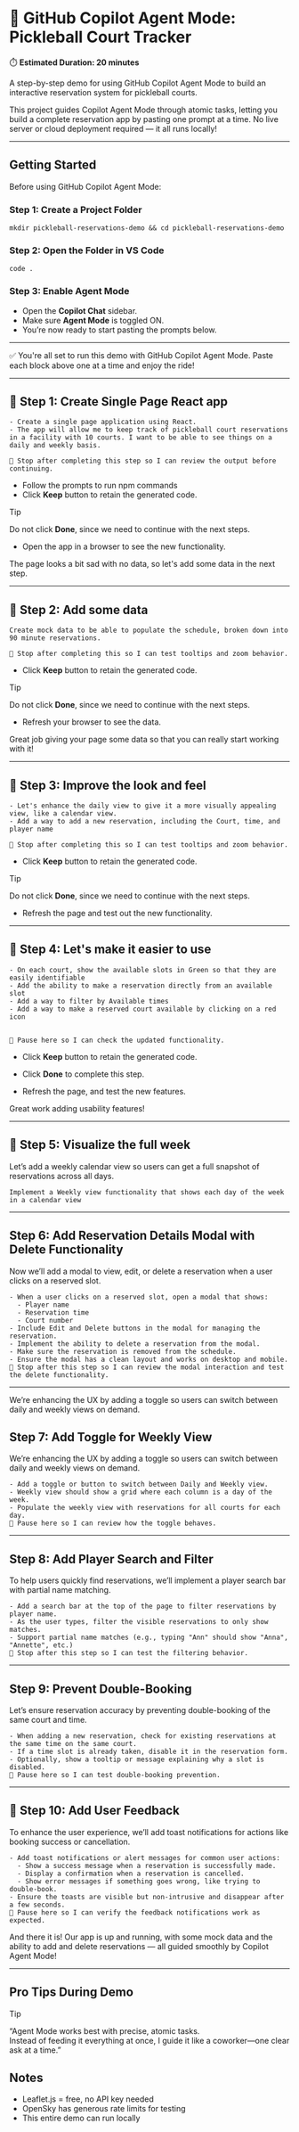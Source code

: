 # 🎾 GitHub Copilot Agent Mode: Pickleball Court Tracker

⏱️ **Estimated Duration: 20 minutes**

A step-by-step demo for using GitHub Copilot Agent Mode to build an interactive reservation system for pickleball courts.

This project guides Copilot Agent Mode through atomic tasks, letting you build a complete reservation app by pasting one prompt at a time. No live server or cloud deployment required — it all runs locally!

---

## Getting Started

Before using GitHub Copilot Agent Mode:

### Step 1: Create a Project Folder
```plaintext
mkdir pickleball-reservations-demo && cd pickleball-reservations-demo
```

### Step 2: Open the Folder in VS Code
```plaintext
code .
```

### Step 3: Enable Agent Mode
- Open the **Copilot Chat** sidebar.
- Make sure **Agent Mode** is toggled ON.
- You’re now ready to start pasting the prompts below.

---

✅ You're all set to run this demo with GitHub Copilot Agent Mode. Paste each block above one at a time and enjoy the ride!

---

## 🧩 Step 1: Create Single Page React app
```plaintext
- Create a single page application using React. 
- The app will allow me to keep track of pickleball court reservations in a facility with 10 courts. I want to be able to see things on a daily and weekly basis.

🛑 Stop after completing this step so I can review the output before continuing.
```

- Follow the prompts to run npm commands
- Click **Keep** button to retain the generated code.

> [!TIP]
> Do not click **Done**, since we need to continue with the next steps.

- Open the app in a browser to see the new functionality.

The page looks a bit sad with no data, so let's add some data in the next step.

---

## 🧩 Step 2: Add some data
```plaintext
Create mock data to be able to populate the schedule, broken down into 90 minute reservations.

🛑 Stop after completing this so I can test tooltips and zoom behavior.
```

- Click **Keep** button to retain the generated code.

> [!TIP]
> Do not click **Done**, since we need to continue with the next steps.

- Refresh your browser to see the data.

Great job giving your page some data so that you can really start working with it!

---

## 🧩 Step 3: Improve the look and feel
```plaintext
- Let's enhance the daily view to give it a more visually appealing view, like a calendar view.
- Add a way to add a new reservation, including the Court, time, and player name

🛑 Stop after completing this so I can test tooltips and zoom behavior.
```
- Click **Keep** button to retain the generated code.

> [!TIP]
> Do not click **Done**, since we need to continue with the next steps.

- Refresh the page and test out the new functionality.

---

## 🧩 Step 4: Let's make it easier to use
```plaintext
- On each court, show the available slots in Green so that they are easily identifiable
- Add the ability to make a reservation directly from an available slot
- Add a way to filter by Available times
- Add a way to make a reserved court available by clicking on a red icon


🛑 Pause here so I can check the updated functionality.

```

- Click **Keep** button to retain the generated code.

- Click **Done** to complete this step.

- Refresh the page, and test the new features.

Great work adding usability features! 

---

## 🧩 Step 5: Visualize the full week

Let’s add a weekly calendar view so users can get a full snapshot of reservations across all days.

```plaintext
Implement a Weekly view functionality that shows each day of the week in a calendar view
```

---

## Step 6: Add Reservation Details Modal with Delete Functionality

Now we’ll add a modal to view, edit, or delete a reservation when a user clicks on a reserved slot.

```plaintext
- When a user clicks on a reserved slot, open a modal that shows:
  - Player name
  - Reservation time
  - Court number
- Include Edit and Delete buttons in the modal for managing the reservation.
- Implement the ability to delete a reservation from the modal.
- Make sure the reservation is removed from the schedule.
- Ensure the modal has a clean layout and works on desktop and mobile.
🛑 Stop after this step so I can review the modal interaction and test the delete functionality.
```

---

We’re enhancing the UX by adding a toggle so users can switch between daily and weekly views on demand.

## Step 7: Add Toggle for Weekly View

We’re enhancing the UX by adding a toggle so users can switch between daily and weekly views on demand.

```plaintext
- Add a toggle or button to switch between Daily and Weekly view.
- Weekly view should show a grid where each column is a day of the week.
- Populate the weekly view with reservations for all courts for each day.
🛑 Pause here so I can review how the toggle behaves.
```

---

##  Step 8: Add Player Search and Filter

To help users quickly find reservations, we’ll implement a player search bar with partial name matching.

```plaintext
- Add a search bar at the top of the page to filter reservations by player name.
- As the user types, filter the visible reservations to only show matches.
- Support partial name matches (e.g., typing "Ann" should show "Anna", "Annette", etc.)
🛑 Stop after this step so I can test the filtering behavior.
```

---

## Step 9: Prevent Double-Booking

Let’s ensure reservation accuracy by preventing double-booking of the same court and time.

```plaintext
- When adding a new reservation, check for existing reservations at the same time on the same court.
- If a time slot is already taken, disable it in the reservation form.
- Optionally, show a tooltip or message explaining why a slot is disabled.
🛑 Pause here so I can test double-booking prevention.
```

---

## 🧩 Step 10: Add User Feedback

To enhance the user experience, we’ll add toast notifications for actions like booking success or cancellation.

```plaintext
- Add toast notifications or alert messages for common user actions:
  - Show a success message when a reservation is successfully made.
  - Display a confirmation when a reservation is cancelled.
  - Show error messages if something goes wrong, like trying to double-book.
- Ensure the toasts are visible but non-intrusive and disappear after a few seconds.
🛑 Pause here so I can verify the feedback notifications work as expected.
```


And there it is! Our app is up and running, with some mock data and the ability to add and delete reservations — all guided smoothly by Copilot Agent Mode!

---

## Pro Tips During Demo

> [!TIP]
> “Agent Mode works best with precise, atomic tasks.  
> Instead of feeding it everything at once, I guide it like a coworker—one clear ask at a time.”

## Notes
- Leaflet.js = free, no API key needed
- OpenSky has generous rate limits for testing
- This entire demo can run locally

